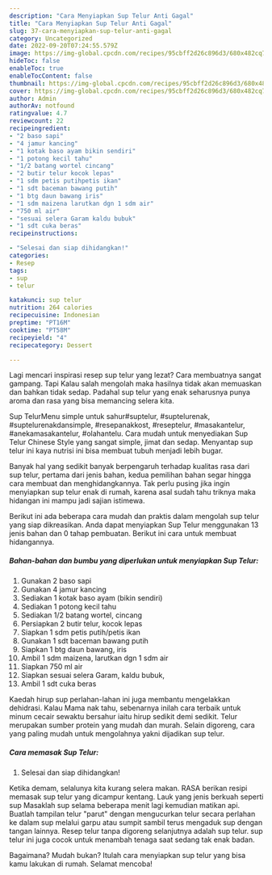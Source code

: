 ```yaml
---
description: "Cara Menyiapkan Sup Telur Anti Gagal"
title: "Cara Menyiapkan Sup Telur Anti Gagal"
slug: 37-cara-menyiapkan-sup-telur-anti-gagal
category: Uncategorized
date: 2022-09-20T07:24:55.579Z
image: https://img-global.cpcdn.com/recipes/95cbff2d26c896d3/680x482cq70/sup-telur-foto-resep-utama.jpg
hideToc: false
enableToc: true
enableTocContent: false
thumbnail: https://img-global.cpcdn.com/recipes/95cbff2d26c896d3/680x482cq70/sup-telur-foto-resep-utama.jpg
cover: https://img-global.cpcdn.com/recipes/95cbff2d26c896d3/680x482cq70/sup-telur-foto-resep-utama.jpg
author: Admin
authorAv: notfound
ratingvalue: 4.7
reviewcount: 22
recipeingredient:
- "2 baso sapi"
- "4 jamur kancing"
- "1 kotak baso ayam bikin sendiri"
- "1 potong kecil tahu"
- "1/2 batang wortel cincang"
- "2 butir telur kocok lepas"
- "1 sdm petis putihpetis ikan"
- "1 sdt baceman bawang putih"
- "1 btg daun bawang iris"
- "1 sdm maizena larutkan dgn 1 sdm air"
- "750 ml air"
- "sesuai selera Garam kaldu bubuk"
- "1 sdt cuka beras"
recipeinstructions:

- "Selesai dan siap dihidangkan!"
categories:
- Resep
tags:
- sup
- telur

katakunci: sup telur 
nutrition: 264 calories
recipecuisine: Indonesian
preptime: "PT16M"
cooktime: "PT58M"
recipeyield: "4"
recipecategory: Dessert

---
```



Lagi mencari inspirasi resep sup telur yang lezat? Cara membuatnya sangat gampang. Tapi Kalau salah mengolah maka hasilnya tidak akan memuaskan dan bahkan tidak sedap. Padahal sup telur yang enak seharusnya punya aroma dan rasa yang bisa memancing selera kita.


Sup TelurMenu simple untuk sahur#suptelur, #suptelurenak, #suptelurenakdansimple, #resepanakkost, #reseptelur, #masakantelur, #anekamasakantelur, #olahantelu. Cara mudah untuk menyediakan Sup Telur Chinese Style yang sangat simple, jimat dan sedap. Menyantap sup telur ini kaya nutrisi ini bisa membuat tubuh menjadi lebih bugar.

Banyak hal yang sedikit banyak berpengaruh terhadap kualitas rasa dari sup telur, pertama dari jenis bahan, kedua pemilihan bahan segar hingga cara membuat dan menghidangkannya. Tak perlu pusing jika ingin menyiapkan sup telur enak di rumah, karena asal sudah tahu triknya maka hidangan ini mampu jadi sajian istimewa.


Berikut ini ada beberapa cara mudah dan praktis dalam mengolah sup telur yang siap dikreasikan. Anda dapat menyiapkan Sup Telur menggunakan 13 jenis bahan dan 0 tahap pembuatan. Berikut ini cara untuk membuat hidangannya.

<!--inarticleads1-->

##### Bahan-bahan dan bumbu yang diperlukan untuk menyiapkan Sup Telur:

1. Gunakan 2 baso sapi
1. Gunakan 4 jamur kancing
1. Sediakan 1 kotak baso ayam (bikin sendiri)
1. Sediakan 1 potong kecil tahu
1. Sediakan 1/2 batang wortel, cincang
1. Persiapkan 2 butir telur, kocok lepas
1. Siapkan 1 sdm petis putih/petis ikan
1. Gunakan 1 sdt baceman bawang putih
1. Siapkan 1 btg daun bawang, iris
1. Ambil 1 sdm maizena, larutkan dgn 1 sdm air
1. Siapkan 750 ml air
1. Siapkan sesuai selera Garam, kaldu bubuk,
1. Ambil 1 sdt cuka beras


Kaedah hirup sup perlahan-lahan ini juga membantu mengelakkan dehidrasi. Kalau Mama nak tahu, sebenarnya inilah cara terbaik untuk minum cecair sewaktu bersahur iaitu hirup sedikit demi sedikit. Telur merupakan sumber protein yang mudah dan murah. Selain digoreng, cara yang paling mudah untuk mengolahnya yakni dijadikan sup telur. 

<!--inarticleads2-->

##### Cara memasak Sup Telur:


1. Selesai dan siap dihidangkan!

Ketika demam, selalunya kita kurang selera makan. RASA berikan resipi memasak sup telur yang dicampur kentang. Lauk yang jenis berkuah seperti sup Masaklah sup selama beberapa menit lagi kemudian matikan api. Buatlah tampilan telur &#34;parut&#34; dengan mengucurkan telur secara perlahan ke dalam sup melalui garpu atau sumpit sambil terus mengaduk sup dengan tangan lainnya. Resep telur tanpa digoreng selanjutnya adalah sup telur. sup telur ini juga cocok untuk menambah tenaga saat sedang tak enak badan. 

Bagaimana? Mudah bukan? Itulah cara menyiapkan sup telur yang bisa kamu lakukan di rumah. Selamat mencoba!
